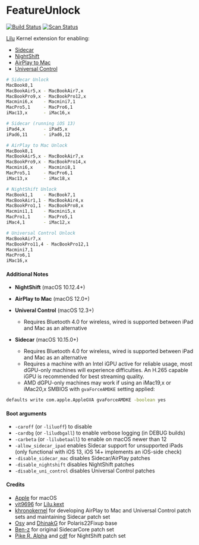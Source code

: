 FeatureUnlock
==============

[![Build Status](https://github.com/acidanthera/FeatureUnlock/workflows/CI/badge.svg?branch=master)](https://github.com/acidanthera/FeatureUnlock/actions) [![Scan Status](https://scan.coverity.com/projects/23354/badge.svg?flat=1)](https://scan.coverity.com/projects/23354)

[Lilu](https://github.com/acidanthera/Lilu) Kernel extension for enabling:
* [Sidecar](https://support.apple.com/en-ca/HT210380)
* [NightShift](https://support.apple.com/guide/mac-help/use-night-shift-mchl97bc676d/mac)
* [AirPlay to Mac](https://www.apple.com/macos/monterey-preview/)
* [Universal Control](https://www.apple.com/macos/monterey-preview/)

```sh
# Sidecar Unlock
MacBook8,1
MacBookAir5,x - MacBookAir7,x
MacBookPro9,x - MacBookPro12,x
Macmini6,x    - Macmini7,1
MacPro5,1     - MacPro6,1
iMac13,x      - iMac16,x

# Sidecar (running iOS 13)
iPad4,x       - iPad5,x
iPad6,11      - iPad6,12

# AirPlay to Mac Unlock
MacBook8,1
MacBookAir5,x - MacBookAir7,x
MacBookPro9,x - MacBookPro14,x
Macmini6,x    - Macmini8,1
MacPro5,1     - MacPro6,1
iMac13,x      - iMac18,x

# NightShift Unlock
MacBook1,1    - MacBook7,1
MacBookAir1,1 - MacBookAir4,x
MacBookPro1,1 - MacBookPro8,x
Macmini1,1    - Macmini5,x
MacPro1,1     - MacPro5,1
iMac4,1       - iMac12,x

# Universal Control Unlock
MacBookAir7,x
MacBookPro11,4 - MacBookPro12,1
Macmini7,1
MacPro6,1
iMac16,x
```

#### Additional Notes

* **NightShift** (macOS 10.12.4+)

* **AirPlay to Mac** (macOS 12.0+)

* **Univeral Control** (macOS 12.3+)
  * Requires Bluetooth 4.0 for wireless, wired is supported between iPad and Mac as an alternative

* **Sidecar** (macOS 10.15.0+)
  * Requires Bluetooth 4.0 for wireless, wired is supported between iPad and Mac as an alternative
  * Requires a machine with an Intel iGPU active for reliable usage, most dGPU-only machines will experience difficulties. An H.265 capable iGPU is recommended for best streaming quality.
  * AMD dGPU-only machines may work if using an iMac19,x or iMac20,x SMBIOS with `gvaForceAMDKE` setting applied:
 
```sh
defaults write com.apple.AppleGVA gvaForceAMDKE -boolean yes
```

#### Boot arguments

- `-caroff` (or `-liluoff`) to disable
- `-cardbg` (or `-liludbgall`) to enable verbose logging (in DEBUG builds)
- `-carbeta` (or `-lilubetaall`) to enable on macOS newer than 12
- `-allow_sidecar_ipad` enables Sidecar support for unsupported iPads (only functional with iOS 13, iOS 14+ implements an iOS-side check)
- `-disable_sidecar_mac` disables Sidecar/AirPlay patches
- `-disable_nightshift` disables NightShift patches
- `-disable_uni_control` disables Universal Control patches

#### Credits

- [Apple](https://www.apple.com) for macOS  
- [vit9696](https://github.com/vit9696) for [Lilu.kext](https://github.com/vit9696/Lilu)
- [khronokernel](https://github.com/khronokernel) for developing AirPlay to Mac and Universal Control patch sets and maintaining Sidecar patch set
- [Osy](https://github.com/Osy/Polaris22Fixup/) and [DhinakG](https://github.com/dhinakg/Polaris22Fixup/) for Polaris22Fixup base
- [Ben-z](https://github.com/ben-z/free-sidecar) for original SidecarCore patch set
- [Pike R. Alpha](https://pikeralpha.wordpress.com/2017/01/30/4398/) and [cdf](https://github.com/cdf/NightShiftEnabler) for NightShift patch set

